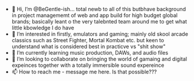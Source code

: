- 👋 Hi, I’m @BeGentle-ish... total newb to all of this butbhave background in project managememt of web and app build for high budget global brands; basically leant o the very talebnted team around me to get what little kbowledge I do have
- 👀 I’m interested in firstly, emulators and gaming; mainly old skool arcade classics such as Street Fighter, Mortal Kombat etc. but keen to understand what is considered best in practicve vs "shit show"
- 🌱 I’m currently learning music production, DAWs, and audio files
- 💞️ I’m looking to collaborate on bringing the world of gamaing and digital expeinces together with a totally immersible sound expereince
- 📫 How to reach me - message me here. Is that possible???

<!---
BeGentle-ish/BeGentle-ish is a ✨ special ✨ repository because its `README.md` (this file) appears on your GitHub profile.
You can click the Preview link to take a look at your changes.
--->
